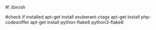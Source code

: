 #! /bin/sh

#check if installed
apt-get install exuberant-ctags
apt-get install php-codesniffer
apt-get install python-flake8 python3-flake8
